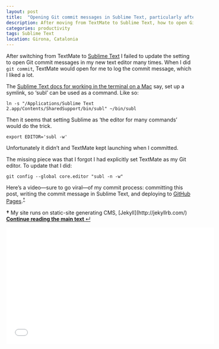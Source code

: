 ```yaml
---
layout: post
title:  "Opening Git commit messages in Sublime Text, particularly after moving from TextMate"
description: After moving from TextMate to Sublime Text, how to open Git commit messages in Sublime.
categories: productivity
tags: Sublime Text
location: Girona, Catalonia
---
```


After switching from TextMate to [Sublime Text](http://www.sublimetext.com/) I failed to update the setting to open Git commit messages in my new text editor many times. When I did `git commit`, TextMate would open for me to log the commit message, which I liked a lot.

The [Sublime Text docs for working in the terminal on a Mac](http://www.sublimetext.com/docs/2/osx_command_line.html) say, set up a symlink, so ‘subl’ can be used as a command. Like so:

    ln -s "/Applications/Sublime Text 2.app/Contents/SharedSupport/bin/subl" ~/bin/subl

Then it seems that setting Sublime as ‘the editor for many commands’ would do the trick. 

    export EDITOR='subl -w'

Unfortunately it didn’t and TextMate kept launching when I committed.

The missing piece was that I forgot I had explicitly set TextMate as my Git editor. To update that I did:

    git config --global core.editor "subl -n -w"

Here’s a video—sure to go viral—of my commit process: committing this post, writing the commit message in Sublime Text, and deploying to [GitHub Pages](http://pages.github.com/).<sup><a href="#git-commit-messages-footnote" id="git-commit-messages-footnote-link">&#8224;</a></sup>

<aside class="tangent" id="git-commit-messages-footnote"><p><b>&#8224;</b> My site runs on static-site generating CMS, [Jekyll](http://jekyllrb.com/) <a class="return-to-text" href="#git-commit-messages-footnote-link" title="Continue reading the main text"><b>Continue reading the main text </b>&#8629;</a></p></aside>

<div class="video">
  <iframe width="560" height="315" src="//www.youtube.com/embed/6BjR4DNILPw" frameborder="0" allowfullscreen></iframe>  
</div>
